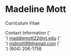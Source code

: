 # Madeline Mott
Curriculum Vitae

Contact Information ('<br>')
maddiemott22@vt.edu ('<br>')
mdmott99@gmail.com ('<br>')
(904) 206-1758


